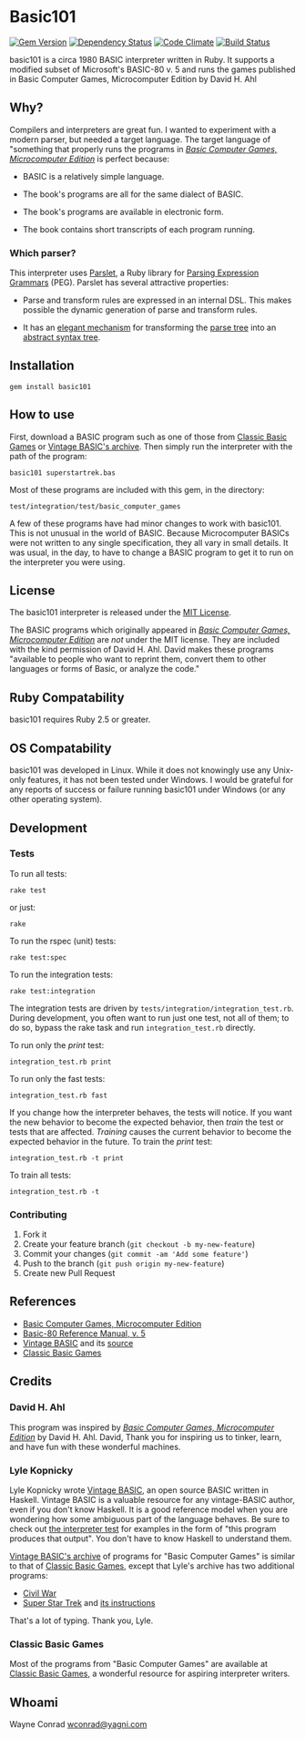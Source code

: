 # Basic101
[![Gem Version](https://badge.fury.io/rb/basic101.png)](http://badge.fury.io/rb/basic101)
[![Dependency Status](https://gemnasium.com/wconrad/basic101.svg)](https://gemnasium.com/wconrad/basic101)
[![Code Climate](https://codeclimate.com/github/wconrad/basic101.png)](https://codeclimate.com/github/wconrad/basic101)
[![Build Status](https://travis-ci.org/wconrad/basic101.png)](https://travis-ci.org/wconrad/basic101)

basic101 is a circa 1980 BASIC interpreter written in Ruby.  It
supports a modified subset of Microsoft's BASIC-80 v. 5 and runs
the games published in Basic Computer Games, Microcomputer
Edition by David H. Ahl

## Why?

Compilers and interpreters are great fun.  I wanted to experiment with
a modern parser, but needed a target language.  The target language of
"something that properly runs the programs in [_Basic Computer Games,
Microcomputer Edition_][2] is perfect because:

* BASIC is a relatively simple language.

* The book's programs are all for the same dialect of BASIC.

* The book's programs are available in electronic form.

* The book contains short transcripts of each program running.

### Which parser?

This interpreter uses [Parslet][12], a Ruby library for [Parsing
Expression Grammars][11] (PEG).  Parslet has several attractive
properties:

* Parse and transform rules are expressed in an internal DSL.  This
  makes possible the dynamic generation of parse and transform rules.

* It has an [elegant mechanism][14] for transforming the [parse
  tree][15] into an [abstract syntax tree][13].

## Installation

    gem install basic101

## How to use

First, download a BASIC program such as one of those from [Classic
Basic Games][9] or [Vintage BASIC's archive][8].  Then simply run the
interpreter with the path of the program:

    basic101 superstartrek.bas

Most of these programs are included with this gem, in the directory:

    test/integration/test/basic_computer_games

A few of these programs have had minor changes to work with basic101.
This is not unusual in the world of BASIC.  Because Microcomputer
BASICs were not written to any single specification, they all vary in
small details.  It was usual, in the day, to have to change a BASIC
program to get it to run on the interpreter you were using.

## License

The basic101 interpreter is released under the [MIT
License](LICENSE.md).

The BASIC programs which originally appeared in [_Basic Computer
Games, Microcomputer Edition_][2] are _not_ under the MIT license.
They are included with the kind permission of David H. Ahl.  David
makes these programs "available to people who want to reprint them,
convert them to other languages or forms of Basic, or analyze the
code."

## Ruby Compatability

basic101 requires Ruby 2.5 or greater.

## OS Compatability

basic101 was developed in Linux.  While it does not knowingly use any
Unix-only features, it has not been tested under Windows.  I would be
grateful for any reports of success or failure running basic101 under
Windows (or any other operating system).

## Development

### Tests

To run all tests:

    rake test

or just:

    rake

To run the rspec (unit) tests:

    rake test:spec

To run the integration tests:

    rake test:integration

The integration tests are driven by
`tests/integration/integration_test.rb`.  During development, you
often want to run just one test, not all of them; to do so, bypass the
rake task and run `integration_test.rb` directly.

To run only the _print_ test:

    integration_test.rb print

To run only the fast tests:

    integration_test.rb fast

If you change how the interpreter behaves, the tests will notice.  If
you want the new behavior to become the expected behavior, then
_train_ the test or tests that are affected.  _Training_ causes the
current behavior to become the expected behavior in the future.  To
train the _print_ test:

    integration_test.rb -t print

To train all tests:

    integration_test.rb -t

### Contributing

1. Fork it
2. Create your feature branch (`git checkout -b my-new-feature`)
3. Commit your changes (`git commit -am 'Add some feature'`)
4. Push to the branch (`git push origin my-new-feature`)
5. Create new Pull Request

## References

* [Basic Computer Games, Microcomputer Edition][2]
* [Basic-80 Reference Manual, v. 5][1]
* [Vintage BASIC][3] and its [source][10]
* [Classic Basic Games][9]

## Credits

### David H. Ahl

This program was inspired by [_Basic Computer Games, Microcomputer
Edition_][2] by David H. Ahl.  David, Thank you for inspiring us to
tinker, learn, and have fun with these wonderful machines.

### Lyle Kopnicky

Lyle Kopnicky wrote [Vintage BASIC][3], an open source BASIC written
in Haskell.  Vintage BASIC is a valuable resource for any
vintage-BASIC author, even if you don't know Haskell.  It is a good
reference model when you are wondering how some ambiguous part of the
language behaves.  Be sure to check out [the interpreter test][4] for
examples in the form of "this program produces that output".  You
don't have to know Haskell to understand them.

[Vintage BASIC's archive][8] of programs for "Basic Computer Games" is
similar to that of [Classic Basic Games][9], except that Lyle's
archive has two additional programs:

* [Civil War][7]
* [Super Star Trek][5] and [its instructions][6]

That's a lot of typing.  Thank you, Lyle.

### Classic Basic Games

Most of the programs from "Basic Computer Games" are available at
[Classic Basic Games][9], a wonderful resource for aspiring
interpreter writers.

## Whoami

Wayne Conrad <wconrad@yagni.com>

[1]: https://archive.org/details/BASIC-80_MBASIC_Reference_Manual
[2]: http://www.atariarchives.org/basicgames/index.php
[3]: http://www.vintage-basic.net/index.html
[4]: https://github.com/lylek/vintage-basic/blob/master/test/Language/VintageBasic/Interpreter_test.hs
[5]: http://www.vintage-basic.net/bcg/superstartrek.bas
[6]: http://www.vintage-basic.net/bcg/superstartrekins.bas
[7]: http://www.vintage-basic.net/bcg/civilwar.bas
[8]: http://www.vintage-basic.net/games.html
[9]: https://web.archive.org/web/20200918091341/http://www.classicbasicgames.org/
[10]: https://github.com/lylek/vintage-basic
[11]: http://en.wikipedia.org/wiki/Parsing_expression_grammar
[12]: http://kschiess.github.io/parslet/
[13]: http://en.wikipedia.org/wiki/Abstract_syntax_tree
[14]: http://kschiess.github.io/parslet/transform.html
[15]: http://en.wikipedia.org/wiki/Parse_tree
